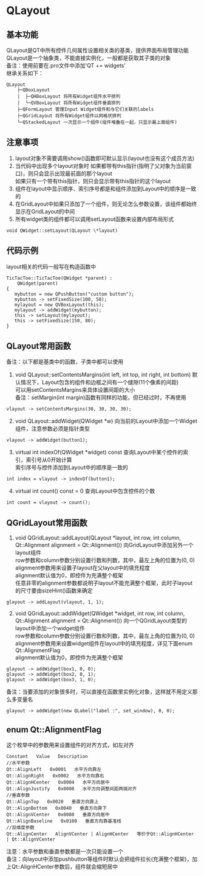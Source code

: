 # QLayout

## 基本功能
QLayout是QT中所有控件几何属性设置相关类的基类，提供界面布局管理功能  
QLayout是一个抽象类，不能直接实例化，一般都是获取其子类的对象  
备注：使用前要在.pro文件中添加'QT += widgets'  
继承关系如下：  
```
QLayout
	├─QBoxLayout
	│  ├─QHBoxLayout 将所有Widget组件水平排列
	│  └─QVBoxLayout 将所有Widget组件垂直排列
	├─QFormLayout 管理Input Widget组件和与它们关联的labels
	├─QGridLayout 将所有Widget组件以网格状排列
	└─QStackedLayout 一次显示一个组件(组件堆叠在一起，只显示最上面组件)
```


## 注意事项
1. layout对象不需要调用show()函数即可默认显示(layout也没有这个成员方法)
2. 当代码中出现多个layout对象时
如果都带有this指针(指明了父对象为当前窗口)，则只会显示出现最前面的那个layout  
如果只有一个带有this指针，则只会显示带有this指针的这个layout  
3. 组件在layout中显示顺序、索引序号都是和组件添加到Layout中的顺序是一致的  
4. 在GridLayout中如果只添加了一个组件，则无论怎么参数设置，该组件都始终显示在GridLayout的中间  
5. 所有widget类的组件都可以调用setLayout函数来设置内部布局形式  
```
void QWidget::setLayout(QLayout \*layout)
```


## 代码示例
layout相关的代码一般写在构造函数中  
```
TicTacToe::TicTacToe(QWidget *parent) :
    QWidget(parent)
{
   mybutton = new QPushButton("custom button");
   mybutton -> setFixedSize(100, 50);
   mylayout = new QVBoxLayout(this);
   mylayout -> addWidget(mybutton);
   this -> setLayout(mylayout);
   this -> setFixedSize(150, 80);
}
```


## QLayout常用函数
备注：以下都是基类中的函数，子类中都可以使用  
1. void QLayout::setContentsMargins(int left, int top, int right, int bottom)
默认情况下，Layout包含的组件和边框之间有一个缝隙(11个像素的间距)  
可以用setContentsMargins来具体设置间距的大小  
备注：setMargin(int margin)函数有同样的功能，但已经过时，不再使用  
```
vlayout -> setContentsMargins(30, 30, 30, 30);
```

2. void QLayout::addWidget(QWidget \*w)
向当前的Layout中添加一个Widget组件，注意参数必须是指针类型  
```
vlayout -> addWidget(button1);
```

3. virtual int indexOf(QWidget \*widget) const
查询Layout中某个控件的索引，索引号从0开始计算  
索引序号与控件添加到Layout中的顺序是一致的  
```
int index = vlayout -> indexOf(button1);
```

4. virtual int count() const = 0
查询Layout中包含控件的个数
```
int count = vlayout -> count();
```


## QGridLayout常用函数
1. void QGridLayout::addLayout(QLayout \*layout, int row, int column, Qt::Alignment alignment = Qt::Alignment())
向GridLayout中添加另外一个layout组件  
row参数和column参数分别设置行数和列数，其中，最左上角的位置为(0, 0)  
alignment参数用来设置子layout在父layout中的填充程度  
alignment默认值为0，即控件为充满整个框架  
任意非零的alignment参数都说明子layout不能充满整个框架，此时子layout的尺寸要由sizeHint()函数来确定  
```
glayout -> addLayout(vlayout, 1, 1);
```

2. void QGridLayout::addWidget(QWidget \*widget, int row, int column, Qt::Alignment alignment = Qt::Alignment())
向一个QGridLayout类型的layout中添加一个widget组件  
row参数和column参数分别设置行数和列数，其中，最左上角的位置为(0, 0)  
alignment参数用来设置widget组件在layout中的填充程度，详见下面enum Qt::AlignmentFlag  
alignment默认值为0，即控件为充满整个框架  
```
glayout -> addWidget(box1, 0, 0);
glayout -> addWidget(box2, 0, 1);
glayout -> addWidget(box3, 1, 0);
```
备注：当要添加的对象很多时，可以直接在函数里实例化对象，这样就不用定义那么多变量名  
```
glayout -> addWidget(new QLabel("label :", set_window), 0, 0);
```


## enum Qt::AlignmentFlag
这个枚举中的参数用来设置组件的对齐方式，如左对齐  
```
Constant   Value   Description
//水平参数
Qt::AlignLeft   0x0001   水平方向靠左
Qt::AlignRight   0x0002   水平方向靠右
Qt::AlignHCenter   0x0004   水平方向居中
Qt::AlignJustify   0x0008   水平方向调整间距两端对齐
//垂直参数
Qt::AlignTop   0x0020   垂直方向靠上
Qt::AlignBottom   0x0040   垂直方向靠下
Qt::AlignVCenter   0x0080   垂直方向居中
Qt::AlignBaseline   0x0100   垂直方向靠基准线
//双维度参数
Qt::AlignCenter   AlignVCenter | AlignHCenter   等价于Qt::AlignHCenter | Qt::AlignVCenter
```
注意：水平参数和垂直参数都是一次只能设置一个  
备注：向layout中添加pushbutton等组件时默认会把组件拉长(充满整个框架)，加上Qt::AlignHCenter参数后，组件就会缩短居中  